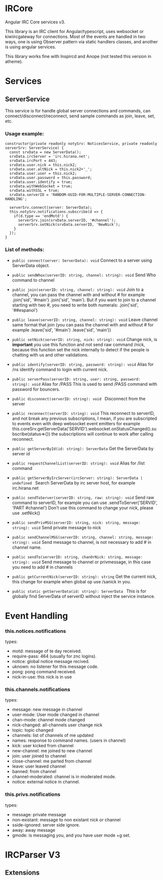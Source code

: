 # IRCore

Angular IRC Core services v3.

This library is an IRC client for Angular/typescript, uses websocket or kiwiircgateway for connections.
Most of the events are handled in two ways, one is using Observer pattern via static handlers classes, and another is using angular services.

This library works fine with Inspircd and Anope (not tested this version in atheme).

# Services

## ServerService

This service is for handle global server connections and commands, can connect/disconnect/reconnect, send sample commands as join, leave, set, etc.

### Usage example:

```
constructor(private readonly notySrv: NoticesService, private readonly serverSrv: ServerService) {
  const srvData = new ServerData();
  srvData.ircServer = 'irc.hirana.net';
  srvData.ircPort = 443;
  srvData.user.nick = this.nick2;
  srvData.user.altNick = this.nick2+'_';
  srvData.user.user = this.nick2;
  srvData.user.password = this.password;
  srvData.user.identify = true;
  srvData.withWebSocket = true;
  srvData.withSSL = true;
  srvData.serverID = 'RANDOM-UUID-FOR-MULTIPLE-SERVER-CONNECTION-HANDLING';

  serverSrv.connect(server: ServerData);
  this.notySrv.notifications.subscribe(d => {
    if(d.type == 'endMotd') {
      serverSrv.join(srvData.serverID, '#channel');
      serverSrv.setNick(srvData.serverID, 'NewNick');
    }
  });
}
```
### List of methods:

- `public connect(server: ServerData): void`
  Connect to a server using ServerData object.

- `public sendWhox(serverID: string, channel: string): void`
  Send Who command to channel

- `public join(serverID: string, channel: string): void`
  Join to a channel, you can pass the channel with and without # for example .join('sid', '#main') .join('sid', 'main').
  But if you want to join to a channel starting with two #, you need to write both numerals: .join('sid', '##espanol')

- `public leave(serverID: string, channel: string): void`
  Leave channel same format that join (you can pass the channel with and without # for example .leave('sid', '#main') .leave('sid', 'main'))

- `public setNick(serverID: string, nick: string): void`
  Change nick, is **important** you use this function and not send raw command /nick, because this function set the nick internally to detect if the people is chatting with us and other validations.

- `public identify(serverID: string, password: string): void`
  Alias for /ns identify command to login with current nick.

- `public serverPass(serverID: string, user: string, password: string): void`
  Alias for /PASS
  This is used to send /PASS command with password for bouncers.

- `public disconnect(serverID: string): void `
  Disconnect from the server

- `public reconnect(serverID: string): void`
  This reconnect to serverID, and not break any previous subscriptions, 
  I mean, if you are subscripted to events even with deep websocket event emitters
  for example this.coreSrv.getServerData('SERVID').websocket.onStatusChanged().subscribe(status=>{})
  the subscriptions will continue to work after calling reconnect.

- `public getServerById(id: string): ServerData`
  Get the ServerData by server id

- `public requestChannelList(serverID: string): void`
  Alias for /list command

- `public getServerByIrcServer(ircServer: string): ServerData | undefined `
  Search ServerData by irc server host, for example irc.hirana.net

- `public sendToServer(serverID: string, raw: string): void`
  Send raw command to serverID, for example you can use .sendToServer('SERVID', 'PART #channel')
  Don't use this command to change your nick, please use .setNick()

- `public sendPrivMSG(serverID: string, nick: string, message: string): void`
  Send private message to nick

- `public sendChannelMSG(serverID: string, channel: string, message: string): void`
  Send message to channel, is not necessary to add # in channel name.

- `public sendTo(serverID: string, chanOrNick: string, message: string): void`
  Send message to channel or privmessage, in this case you need to add # in channels

- `public getCurrentNick(serverID: string): string`
  Get the current nick, this change for example when global op use /sanick in you.

- `public static getServerData(id: string): ServerData `
  This is for globally find ServerData of serverID without inject the service instance.

# Event Handling

### this.notices.notifications

types:
* motd: message of te day received.
* require-pass: 464 (usually for znc logins).
* notice: global notice message recived.
* uknown: no listener for this message code.
* pong: pong command received.
* nick-in-use: this nick is in use

### this.channels.notifications

types:
* message: new message in channel
* user-mode: User mode changed in channel
* chan-mode: channel mode changed
* nick-changed: all-channels user change nick
* topic: topic changed
* channels: list of channels of me updated
* names: response to command names. (users in channel)
* kick: user kicked from channel
* new-channel: me joined to new channel
* join: user joined to channel
* close-channel: me parted from channel
* leave: user leaved channel
* banned: from channel
* channel-moderated: channel is in moderated mode.
* notice: external notice in channel.

### this.privs.notifications

types:
* message: private message
* non-existant: message to non existant nick or channel
* sside-ignored: server side ignore.
* away: away message
* gmode: is messaging you, and you have user mode +g set.

# IRCParser V3

## Extensions
